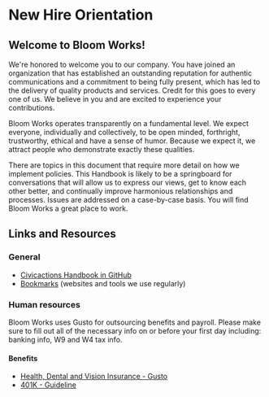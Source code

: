 # New Hire Orientation

## Welcome to Bloom Works!

We're honored to welcome you to our company. You have joined an organization that has established an outstanding reputation for authentic communications and a commitment to being fully present, which has led to the delivery of quality products and services. Credit for this goes to every one of us. We believe in you and are excited to experience your contributions.

Bloom Works operates transparently on a fundamental level. We expect everyone, individually and collectively, to be open minded, forthright, trustworthy, ethical and have a sense of humor. Because we expect it, we attract people who demonstrate exactly these qualities.

There are topics in this document that require more detail on how we implement policies. This Handbook is likely to be a springboard for conversations that will allow us to express our views, get to know each other better, and continually improve harmonious relationships and processes. Issues are addressed on a case-by-case basis. You will find Bloom Works a great place to work.

## Links and Resources

### General

- [Civicactions Handbook in GitHub](https://github.com/CivicActions/handbook/blob/master/README.md)
- [Bookmarks](../050-how-we-work/bookmarks.md) (websites and tools we use regularly)

### Human resources

Bloom Works uses Gusto for outsourcing benefits and payroll. Please make sure to fill out all of the necessary info on or before your first day including: banking info, W9 and W4 tax info. 

#### Benefits

- [Health, Dental and Vision Insurance - Gusto](https://gusto.com/)
- [401K - Guideline](https://www.guideline.com/)
